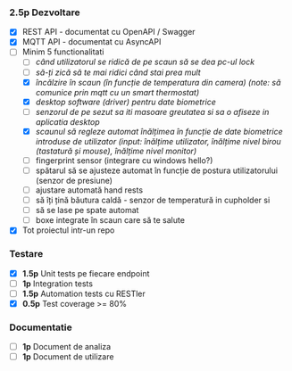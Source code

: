 ### **2.5p** Dezvoltare 
 - [x] REST API - documentat cu OpenAPI / Swagger
 - [x] MQTT API - documentat cu AsyncAPI
 - [ ] Minim 5 functionalitati
   - [ ] *când utilizatorul se ridică de pe scaun să se dea pc-ul lock*
   - [ ] *să-ți zică să te mai ridici când stai prea mult*
   - [x] *încălzire în scaun (în funcție de temperatura din camera) (note: să comunice prin mqtt cu un smart thermostat)*
   - [x] *desktop software (driver) pentru date biometrice*
   - [ ] *senzorul de pe sezut sa iti masoare greutatea si sa o afiseze in aplicatia desktop*
   - [x] *scaunul să regleze automat înălțimea în funcție de date biometrice introduse de utilizator (input: înălțime utilizator, înălțime nivel birou (tastatură și mouse), înălțime nivel monitor)*
   - [ ] fingerprint sensor (integrare cu windows hello?)
   - [ ] spătarul să se ajusteze automat în funcție de postura utilizatorului (senzor de presiune)
   - [ ] ajustare automată hand rests
   - [ ] să îți țină băutura caldă - senzor de temperatură in cupholder si 
   - [ ] să se lase pe spate automat
   - [ ] boxe integrate în scaun care să te salute
 - [x] Tot proiectul intr-un repo
### Testare
 - [x] **1.5p** Unit tests pe fiecare endpoint 
 - [ ] **1p** Integration tests
 - [ ] **1.5p** Automation tests cu RESTler
 - [x] **0.5p** Test coverage >= 80%
### Documentatie
 - [ ] **1p** Document de analiza
 - [ ] **1p** Document de utilizare 
